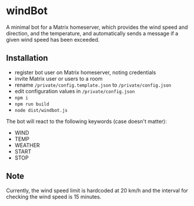 # windBot

A minimal bot for a Matrix homeserver, which provides the wind speed and direction, and the temperature, and automatically sends a message if a given wind speed has been exceeded.

## Installation

- register bot user on Matrix homeserver, noting credentials
- invite Matrix user or users to a room
- rename `/private/config.template.json` to `/private/config.json`
- edit configuration values in `/private/config.json`
- `npm i`
- `npm run build`
- `node dist/windbot.js`

The bot will react to the following keywords (case doesn't matter):

- WIND
- TEMP
- WEATHER
- START
- STOP

## Note

Currently, the wind speed limit is hardcoded at 20 km/h and the interval for checking the wind speed is 15 minutes.